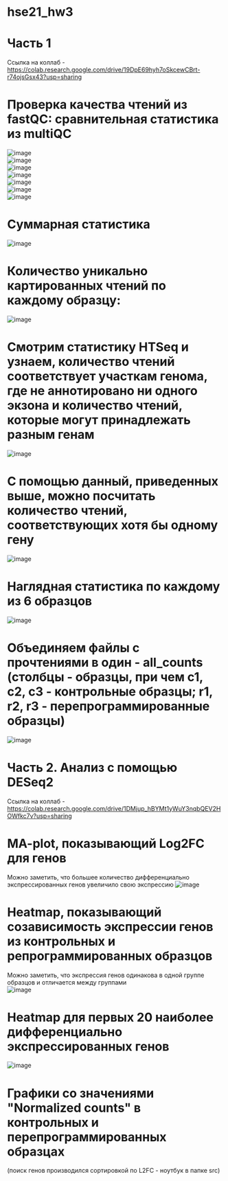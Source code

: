 # hse21_hw3  
# Часть 1  
Ссылка на коллаб - https://colab.research.google.com/drive/19DpE69hyh7oSkcewCBrt-r74ojsGsx43?usp=sharing
# Проверка качества чтений из fastQC: сравнительная статистика из multiQC
![image](https://user-images.githubusercontent.com/60805733/142776373-05b11b52-924e-477f-8e98-42420cdf1f3f.png)  
![image](https://user-images.githubusercontent.com/60805733/142776385-9d5c4216-6283-468f-9622-ac1eb94a5b9c.png)  
![image](https://user-images.githubusercontent.com/60805733/142776392-b85c6c14-fe13-4f48-be6e-edde19a727b2.png)  
![image](https://user-images.githubusercontent.com/60805733/142776399-529eb5f7-c2de-4830-9b3b-dfb4bdf5523c.png)  
![image](https://user-images.githubusercontent.com/60805733/142776411-a7a90224-7d31-4d85-8d1f-66c6afb5d872.png)  
![image](https://user-images.githubusercontent.com/60805733/142776415-668765df-9d25-47c0-8ac1-cab95c8999c5.png)  
![image](https://user-images.githubusercontent.com/60805733/142776424-64035515-e04f-4b67-a028-cbc9a12bd12f.png)  
# Суммарная статистика
![image](https://user-images.githubusercontent.com/60805733/142776458-f388e537-633f-4e17-bf85-0fc809f3e379.png)  
# Количество уникально картированных чтений по каждому образцу:  
![image](https://user-images.githubusercontent.com/60805733/142800576-6f3a3f14-b979-429f-b770-8d1cc56c5281.png)  
# Смотрим статистику HTSeq и узнаем, количество чтений соответствует участкам генома, где не аннотировано ни одного экзона и количество чтений, которые могут принадлежать разным генам  
![image](https://user-images.githubusercontent.com/60805733/142810569-f342aac0-46d7-47c0-9978-24edc16a1799.png)
# С помощью данный, приведенных выше, можно посчитать количество чтений, соответствующих хотя бы одному гену 
![image](https://user-images.githubusercontent.com/60805733/142816386-b3d787a5-7bdc-4744-8ec0-2bfacd4a5886.png)  
# Наглядная статистика по каждому из 6 образцов  
![image](https://user-images.githubusercontent.com/60805733/142847352-2a283267-b805-4aa6-b4f9-dc9e2aeb53ec.png)  
# Объединяем файлы с прочтениями в один - all_counts (столбцы - образцы, при чем c1, c2, c3 - контрольные образцы; r1, r2, r3 - перепрограммированные образцы)  
![image](https://user-images.githubusercontent.com/60805733/142817878-94b29c87-916e-4cea-bcea-0e599d5fef7c.png)

# Часть 2. Анализ с помощью DESeq2  
Ссылка на коллаб - https://colab.research.google.com/drive/1DMjup_hBYMt1yWuY3nqbQEV2HOWfkc7v?usp=sharing
# MA-plot, показывающий Log2FC для генов  
Можно заметить, что большее количество дифференциально экспрессированных генов увеличило свою экспрессию 
![image](https://user-images.githubusercontent.com/60805733/142847394-e503364c-facf-469a-ba19-36e4e3a05c4c.png)  
# Heatmap, показывающий созависимость экспрессии генов из контрольных и репрограммированных образцов  
Можно заметить, что экспрессия генов одинакова в одной группе образцов и отличается между группами  
![image](https://user-images.githubusercontent.com/60805733/142847436-5a8fa829-44ba-4de2-bfc1-6f280e29d661.png)  
# Heatmap для первых 20 наиболее дифференциально экспрессированных генов
![image](https://user-images.githubusercontent.com/60805733/142847475-36ec4b91-452e-46e4-be96-8367fd02fc11.png)  
# Графики со значениями "Normalized counts" в контрольных и перепрограммированных образцах
(поиск генов производился сортировкой по L2FC - ноутбук в папке src)
